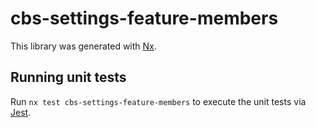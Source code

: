 # cbs-settings-feature-members

This library was generated with [Nx](https://nx.dev).

## Running unit tests

Run `nx test cbs-settings-feature-members` to execute the unit tests via [Jest](https://jestjs.io).
